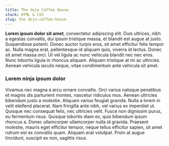 ```yaml
---
title: The dojo Coffee House
stack: HTML & CSS
slug: the dojo-coffee-house
---
```


**Lorem ipsum dolor sit amet**, consectetur adipiscing elit. Duis ultrices, nibh a egestas convallis, dui ipsum tristique massa, et blandit est augue at justo. Suspendisse potenti. Donec auctor turpis eros, sit amet efficitur felis tempor ac. Nulla magna erat, pellentesque id aliquam quis, viverra id lectus. Donec sit amet massa orci. Ut vel ligula ac nunc vehicula blandit nec nec eros. Nunc lobortis ligula in rhoncus aliquam. Aliquam tristique at mi ac ultricies. Aenean vehicula iaculis neque, vitae condimentum ante vehicula sit amet.

### Lorem ninja ipsum dolor

Vivamus nec magna a arcu ornare convallis. Orci varius natoque penatibus et magnis dis parturient montes, nascetur ridiculus mus. Aenean ultricies bibendum justo a molestie. Aliquam varius feugiat gravida. Nulla a lorem in velit eleifend placerat. Nam fringilla ante nibh, vel varius ex imperdiet ut. Quisque nec consequat felis, nec ultricies velit. Fusce non dignissim purus, eu fermentum risus. Quisque lobortis diam ex, quis bibendum ipsum rhoncus a. Donec ullamcorper ullamcorper nulla id gravida. Praesent molestie, mauris eget efficitur tempor, neque tellus efficitur sapien, sit amet rutrum est ex convallis quam. Aliquam erat volutpat. Proin at augue tincidunt, suscipit ex non, sagittis risus.